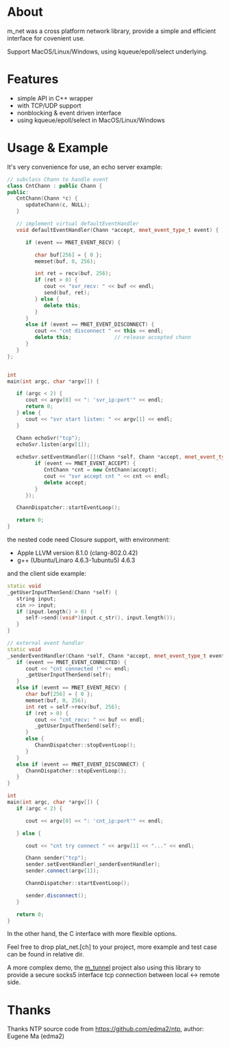 
# About

m_net was a cross platform network library, provide a simple and
efficient interface for covenient use.

Support MacOS/Linux/Windows, using kqueue/epoll/select underlying.




# Features

- simple API in C++ wrapper
- with TCP/UDP support
- nonblocking & event driven interface
- using kqueue/epoll/select in MacOS/Linux/Windows




# Usage & Example

It's very convenience for use, an echo server example:

```cpp
// subclass Chann to handle event
class CntChann : public Chann {
public:
   CntChann(Chann *c) {
      updateChann(c, NULL);
   }

   // implement virtual defaultEventHandler
   void defaultEventHandler(Chann *accept, mnet_event_type_t event) {

      if (event == MNET_EVENT_RECV) {

         char buf[256] = { 0 };
         memset(buf, 0, 256);

         int ret = recv(buf, 256);
         if (ret > 0) {
            cout << "svr_recv: " << buf << endl;
            send(buf, ret);
         } else {
            delete this;
         }
      }
      else if (event == MNET_EVENT_DISCONNECT) {
         cout << "cnt disconnect " << this << endl;
         delete this;              // release accepted chann
      }
   }
};


int
main(int argc, char *argv[]) {

   if (argc < 2) {
      cout << argv[0] << ": 'svr_ip:port'" << endl;
      return 0;
   } else {
      cout << "svr start listen: " << argv[1] << endl;
   }

   Chann echoSvr("tcp");
   echoSvr.listen(argv[1]);
   
   echoSvr.setEventHandler([](Chann *self, Chann *accept, mnet_event_type_t event) {
         if (event == MNET_EVENT_ACCEPT) {
            CntChann *cnt = new CntChann(accept);
            cout << "svr accept cnt " << cnt << endl;
            delete accept;
         }
      });

   ChannDispatcher::startEventLoop();

   return 0;
}
```

the nested code need Closure support, with environment:

- Apple LLVM version 8.1.0 (clang-802.0.42)
- g++ (Ubuntu/Linaro 4.6.3-1ubuntu5) 4.6.3


and the client side example:

```cpp
static void
_getUserInputThenSend(Chann *self) {
   string input;
   cin >> input;
   if (input.length() > 0) {
      self->send((void*)input.c_str(), input.length());
   }
}

// external event handler
static void
_senderEventHandler(Chann *self, Chann *accept, mnet_event_type_t event) {
   if (event == MNET_EVENT_CONNECTED) {
      cout << "cnt connected !" << endl;
      _getUserInputThenSend(self);
   }
   else if (event == MNET_EVENT_RECV) {
      char buf[256] = { 0 };
      memset(buf, 0, 256);
      int ret = self->recv(buf, 256);
      if (ret > 0) {
         cout << "cnt_recv: " << buf << endl;
         _getUserInputThenSend(self);
      }
      else {
         ChannDispatcher::stopEventLoop();
      }
   }
   else if (event == MNET_EVENT_DISCONNECT) {
      ChannDispatcher::stopEventLoop();
   }
}

int
main(int argc, char *argv[]) {
   if (argc < 2) {

      cout << argv[0] << ": 'cnt_ip:port'" << endl;

   } else {

      cout << "cnt try connect " << argv[1] << "..." << endl;

      Chann sender("tcp");
      sender.setEventHandler(_senderEventHandler);
      sender.connect(argv[1]);

      ChannDispatcher::startEventLoop();

      sender.disconnect();
   }

   return 0;
}
```

In the other hand, the C interface with more flexible options.

Feel free to drop plat_net.[ch] to your project, more example and test
case can be found in relative dir.

A more complex demo, the [m_tunnel](https://github.com/lalawue/m_tunnel)
project also using this library to provide a secure socks5 interface tcp
connection between local <-> remote side.




# Thanks

Thanks NTP source code from https://github.com/edma2/ntp, author: Eugene Ma (edma2)